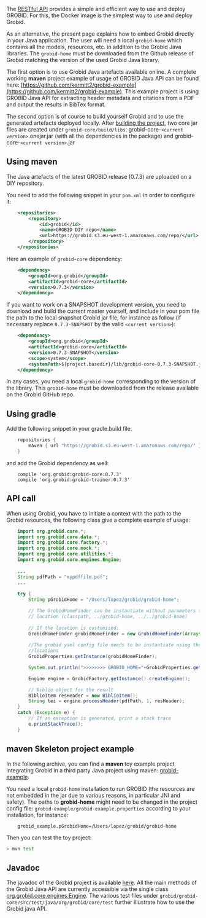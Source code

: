 The [RESTful API](Grobid-service.md) provides a simple and efficient way to use and deploy GROBID. For this, the Docker image is the simplest way to use and deploy Grobid. 

As an alternative, the present page explains how to embed Grobid directly in your Java application. The user will need a local `grobid-home` which contains all the models, resources, etc. in addition to the Grobid Java libraries. The `grobid-home` must be downloaded from the Github release of Grobid matching the version of the used Grobid Java library. 

The first option is to use Grobid Java artefacts available online. A complete working **maven** project example of usage of GROBID Java API can be found here: [https://github.com/kermitt2/grobid-example](https://github.com/kermitt2/grobid-example). 
This example project is using GROBID Java API for extracting header metadata and citations from a PDF and output the results in BibTex format.  

The second option is of course to build yourself Grobid and to use the generated artefacts deployed locally. After [building the project](Install-Grobid.md), two core jar files are created under `grobid-core/build/libs`: grobid-core-`<current version>`.onejar.jar (with all the dependencies in the package) and grobid-core-`<current version>`.jar 

## Using maven

The Java artefacts of the latest GROBID release (0.7.3) are uploaded on a DIY repository. 

You need to add the following snippet in your `pom.xml` in order to configure it:

```xml
    <repositories>
        <repository>
            <id>grobid</id>
            <name>GROBID DIY repo</name>
            <url>https://grobid.s3.eu-west-1.amazonaws.com/repo/</url>
        </repository>
    </repositories>         
```

Here an example of `grobid-core` dependency: 

```xml
	<dependency>
        <groupId>org.grobid</groupId>
        <artifactId>grobid-core</artifactId>
        <version>0.7.3</version>
    </dependency>
```

If you want to work on a SNAPSHOT development version, you need to download and build the current master yourself, and include in your pom file the path to the local snapshot Grobid jar file, for instance as follow (if necessary replace `0.7.3-SNAPSHOT` by the valid `<current version>`):

```xml
	<dependency>
	    <groupId>org.grobid</groupId>
	    <artifactId>grobid-core</artifactId>
	    <version>0.7.3-SNAPSHOT</version>
	    <scope>system</scope>
	    <systemPath>${project.basedir}/lib/grobid-core-0.7.3-SNAPSHOT.jar</systemPath>
	</dependency>
```

In any cases, you need a local `grobid-home` corresponding to the version of the library. This `grobid-home` must be downloaded from the release available on the Grobid GitHub repo.

## Using gradle

Add the following snippet in your gradle.build file: 

```groovy
    repositories { 
        maven { url "https://grobid.s3.eu-west-1.amazonaws.com/repo/" }
    }
```

and add the Grobid dependency as well: 
```
    compile 'org.grobid:grobid-core:0.7.3'
    compile 'org.grobid:grobid-trainer:0.7.3'
```

## API call

When using Grobid, you have to initiate a context with the path to the Grobid resources, the following class give a complete example of usage:

```java
    import org.grobid.core.*;
    import org.grobid.core.data.*;
    import org.grobid.core.factory.*;
    import org.grobid.core.mock.*;
    import org.grobid.core.utilities.*;
    import org.grobid.core.engines.Engine;
    
	...
    String pdfPath = "mypdffile.pdf";
    ...
	
	try {
		String pGrobidHome = "/Users/lopez/grobid/grobid-home";

	    // The GrobidHomeFinder can be instantiate without parameters to verify the grobid home in the standard
	    // location (classpath, ../grobid-home, ../../grobid-home)
	    
	    // If the location is customised: 
	    GrobidHomeFinder grobidHomeFinder = new GrobidHomeFinder(Arrays.asList(pGrobidHome));		
	    
	    //The grobid yaml config file needs to be instantiate using the correct grobidHomeFinder or it will use the default 
	    //locations
		GrobidProperties.getInstance(grobidHomeFinder);

		System.out.println(">>>>>>>> GROBID_HOME="+GrobidProperties.getGrobidHome());

		Engine engine = GrobidFactory.getInstance().createEngine();

		// Biblio object for the result
		BiblioItem resHeader = new BiblioItem();
		String tei = engine.processHeader(pdfPath, 1, resHeader);
	} 
	catch (Exception e) {
		// If an exception is generated, print a stack trace
		e.printStackTrace();
	} 
```

## maven Skeleton project example

In the following archive, you can find a __maven__ toy example project integrating Grobid in a third party Java project using maven: [grobid-example](https://github.com/kermitt2/grobid-example). 

You need a local `grobid-home` installation to run GROBID (the resources are not embedded in the jar due to various reasons, in particular JNI and safety). The paths to __grobid-home__ might need to be changed in the project config file:  `grobid-example/grobid-example.properties` according to your installation, for instance: 

		grobid_example.pGrobidHome=/Users/lopez/grobid/grobid-home

Then you can test the toy project:
```bash
> mvn test
```

## Javadoc

The javadoc of the Grobid project is available [here](https://grobid.github.io). All the main methods of the Grobid Java API are currently accessible via the single class [org.grobid.core.engines.Engine](https://grobid.github.io/grobid-core/org/grobid/core/engines/Engine.html). The various test files under `grobid/grobid-core/src/test/java/org/grobid/core/test` further illustrate how to use the Grobid java API.
